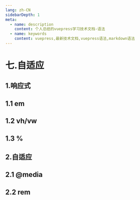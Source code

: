 ```yaml
---
lang: zh-CN
sidebarDepth: 1
meta:
  - name: description
    content: 个人总结的vuepress学习技术文档-语法
  - name: keywords
    content: vuepress,最新技术文档,vuepress语法,markdown语法
---
```


# 七.自适应

## 1.响应式

## 1.1 em

## 1.2 vh/vw

## 1.3 %

## 2.自适应

## 2.1 @media

## 2.2 rem
